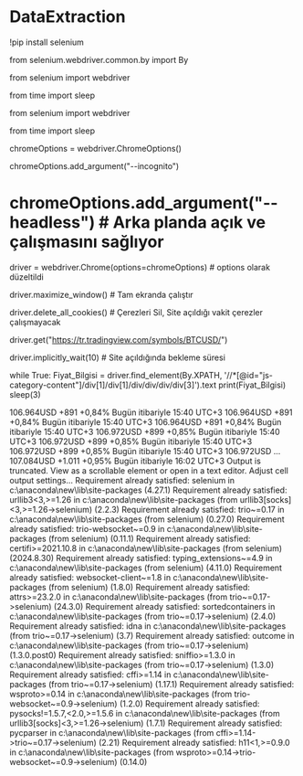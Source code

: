 # DataExtraction

!pip install selenium

from selenium.webdriver.common.by import By 

from selenium import webdriver

from time import sleep

from selenium import webdriver

from time import sleep

chromeOptions = webdriver.ChromeOptions()

chromeOptions.add_argument("--incognito")

# chromeOptions.add_argument("--headless")  # Arka planda açık ve çalışmasını sağlıyor

driver = webdriver.Chrome(options=chromeOptions)  # options olarak düzeltildi

driver.maximize_window()        # Tam ekranda çalıştır

driver.delete_all_cookies()     # Çerezleri Sil, Site açıldığı vakit çerezler çalışmayacak

driver.get("https://tr.tradingview.com/symbols/BTCUSD/")

driver.implicitly_wait(10)     # Site açıldığında bekleme süresi

while True:
    Fiyat_Bilgisi = driver.find_element(By.XPATH, '//*[@id="js-category-content"]/div[1]/div[1]/div/div/div/div[3]').text
    print(Fiyat_Bilgisi)
    sleep(3)


106.964USD
+891
+0,84%
Bugün itibariyle 15:40 UTC+3
106.964USD
+891
+0,84%
Bugün itibariyle 15:40 UTC+3
106.964USD
+891
+0,84%
Bugün itibariyle 15:40 UTC+3
106.972USD
+899
+0,85%
Bugün itibariyle 15:40 UTC+3
106.972USD
+899
+0,85%
Bugün itibariyle 15:40 UTC+3
106.972USD
+899
+0,85%
Bugün itibariyle 15:40 UTC+3
106.972USD
...
107.084USD
+1.011
+0,95%
Bugün itibariyle 16:02 UTC+3
Output is truncated. View as a scrollable element or open in a text editor. Adjust cell output settings...
Requirement already satisfied: selenium in c:\anaconda\new\lib\site-packages (4.27.1)
Requirement already satisfied: urllib3<3,>=1.26 in c:\anaconda\new\lib\site-packages (from urllib3[socks]<3,>=1.26->selenium) (2.2.3)
Requirement already satisfied: trio~=0.17 in c:\anaconda\new\lib\site-packages (from selenium) (0.27.0)
Requirement already satisfied: trio-websocket~=0.9 in c:\anaconda\new\lib\site-packages (from selenium) (0.11.1)
Requirement already satisfied: certifi>=2021.10.8 in c:\anaconda\new\lib\site-packages (from selenium) (2024.8.30)
Requirement already satisfied: typing_extensions~=4.9 in c:\anaconda\new\lib\site-packages (from selenium) (4.11.0)
Requirement already satisfied: websocket-client~=1.8 in c:\anaconda\new\lib\site-packages (from selenium) (1.8.0)
Requirement already satisfied: attrs>=23.2.0 in c:\anaconda\new\lib\site-packages (from trio~=0.17->selenium) (24.3.0)
Requirement already satisfied: sortedcontainers in c:\anaconda\new\lib\site-packages (from trio~=0.17->selenium) (2.4.0)
Requirement already satisfied: idna in c:\anaconda\new\lib\site-packages (from trio~=0.17->selenium) (3.7)
Requirement already satisfied: outcome in c:\anaconda\new\lib\site-packages (from trio~=0.17->selenium) (1.3.0.post0)
Requirement already satisfied: sniffio>=1.3.0 in c:\anaconda\new\lib\site-packages (from trio~=0.17->selenium) (1.3.0)
Requirement already satisfied: cffi>=1.14 in c:\anaconda\new\lib\site-packages (from trio~=0.17->selenium) (1.17.1)
Requirement already satisfied: wsproto>=0.14 in c:\anaconda\new\lib\site-packages (from trio-websocket~=0.9->selenium) (1.2.0)
Requirement already satisfied: pysocks!=1.5.7,<2.0,>=1.5.6 in c:\anaconda\new\lib\site-packages (from urllib3[socks]<3,>=1.26->selenium) (1.7.1)
Requirement already satisfied: pycparser in c:\anaconda\new\lib\site-packages (from cffi>=1.14->trio~=0.17->selenium) (2.21)
Requirement already satisfied: h11<1,>=0.9.0 in c:\anaconda\new\lib\site-packages (from wsproto>=0.14->trio-websocket~=0.9->selenium) (0.14.0)
